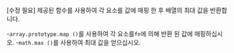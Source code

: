 [수정 필요]
제공된 함수를 사용하여 각 요소를 값에 매핑 한 후 배열의 최대 값을 반환합니다.

-`array.prototype.map ()`를 사용하여 각 요소를`fn`에 의해 반환 된 값에 매핑하십시오.
-`math.max ()`를 사용하여 최대 값을 얻으십시오.